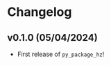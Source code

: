 # Changelog

<!--next-version-placeholder-->

## v0.1.0 (05/04/2024)

- First release of `py_package_hz`!